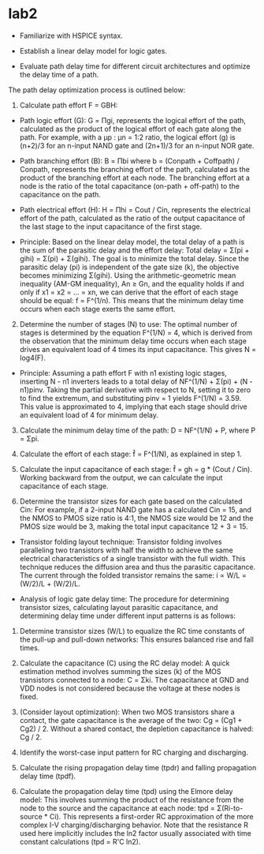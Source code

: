 # lab2
- Familiarize with HSPICE syntax.

- Establish a linear delay model for logic gates.

- Evaluate path delay time for different circuit architectures and optimize the delay time of a path.

The path delay optimization process is outlined below:

1. Calculate path effort F = GBH:

- Path logic effort (G):  G = Πgi, represents the logical effort of the path, calculated as the product of the logical effort of each gate along the path. For example, with a μp : μn = 1:2 ratio, the logical effort (g) is (n+2)/3 for an n-input NAND gate and (2n+1)/3 for an n-input NOR gate.

- Path branching effort (B): B = Πbi where b = (Conpath + Coffpath) / Conpath, represents the branching effort of the path, calculated as the product of the branching effort at each node. The branching effort at a node is the ratio of the total capacitance (on-path + off-path) to the capacitance on the path.

- Path electrical effort (H): H = Πhi = Cout / Cin, represents the electrical effort of the path, calculated as the ratio of the output capacitance of the last stage to the input capacitance of the first stage.

- Principle: Based on the linear delay model, the total delay of a path is the sum of the parasitic delay and the effort delay: Total delay = Σ(pi + gihi) = Σ(pi) + Σ(gihi). The goal is to minimize the total delay. Since the parasitic delay (pi) is independent of the gate size (k), the objective becomes minimizing Σ(gihi). Using the arithmetic-geometric mean inequality (AM-GM inequality), An ≥ Gn, and the equality holds if and only if x1 = x2 = ... = xn, we can derive that the effort of each stage should be equal: f = F^(1/n). This means that the minimum delay time occurs when each stage exerts the same effort.

2. Determine the number of stages (N) to use: The optimal number of stages is determined by the equation F^(1/N) = 4, which is derived from the observation that the minimum delay time occurs when each stage drives an equivalent load of 4 times its input capacitance. This gives N = log4(F).

- Principle: Assuming a path effort F with n1 existing logic stages, inserting N - n1 inverters leads to a total delay of NF^(1/N) + Σ(pi) + (N - n1)pinv. Taking the partial derivative with respect to N, setting it to zero to find the extremum, and substituting pinv = 1 yields F^(1/N) = 3.59. This value is approximated to 4, implying that each stage should drive an equivalent load of 4 for minimum delay. 

3. Calculate the minimum delay time of the path: D = NF^(1/N) + P, where P = Σpi.

4. Calculate the effort of each stage: f̂ = F^(1/N), as explained in step 1.

5. Calculate the input capacitance of each stage: f̂ = gh = g * (Cout / Cin). Working backward from the output, we can calculate the input capacitance of each stage.

6. Determine the transistor sizes for each gate based on the calculated Cin: For example, if a 2-input NAND gate has a calculated Cin = 15, and the NMOS to PMOS size ratio is 4:1, the NMOS size would be 12 and the PMOS size would be 3, making the total input capacitance 12 + 3 = 15.

- Transistor folding layout technique: Transistor folding involves paralleling two transistors with half the width to achieve the same electrical characteristics of a single transistor with the full width. This technique reduces the diffusion area and thus the parasitic capacitance. The current through the folded transistor remains the same: i ∝ W/L = (W/2)/L + (W/2)/L.

- Analysis of logic gate delay time: The procedure for determining transistor sizes, calculating layout parasitic capacitance, and determining delay time under different input patterns is as follows:

1. Determine transistor sizes (W/L) to equalize the RC time constants of the pull-up and pull-down networks: This ensures balanced rise and fall times.

2. Calculate the capacitance (C) using the RC delay model: A quick estimation method involves summing the sizes (k) of the MOS transistors connected to a node: C = Σki. The capacitance at GND and VDD nodes is not considered because the voltage at these nodes is fixed.

3. (Consider layout optimization): When two MOS transistors share a contact, the gate capacitance is the average of the two: Cg = (Cg1 + Cg2) / 2. Without a shared contact, the depletion capacitance is halved: Cg / 2.

4. Identify the worst-case input pattern for RC charging and discharging.

5. Calculate the rising propagation delay time (tpdr) and falling propagation delay time (tpdf).

6. Calculate the propagation delay time (tpd) using the Elmore delay model: This involves summing the product of the resistance from the node to the source and the capacitance at each node: tpd = Σ(Ri-to-source * Ci). This represents a first-order RC approximation of the more complex I-V charging/discharging behavior. Note that the resistance R used here implicitly includes the ln2 factor usually associated with time constant calculations (tpd = R'C ln2).
